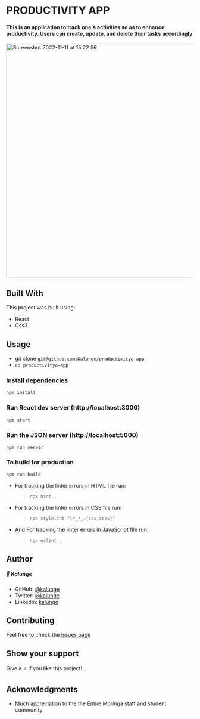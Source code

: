 # PRODUCTIVITY APP

#### This is an application to track one's activities so as to enhance productivity. Users can create, update, and delete their tasks accordingly

<img width="628" alt="Screenshot 2022-11-11 at 15 22 56" src="https://user-images.githubusercontent.com/50773868/201339828-3eceb3dc-2a0c-445f-85f0-36c2ad72a27e.png">

## Built With

This project was built using:

- React
- Css3

## Usage

- git clone ```git@github.com:Kalunge/productivitya-app``` 
- `cd productivitya-app`

### Install dependencies

```
npm install
```

### Run React dev server (http://localhost:3000)

```
npm start
```

### Run the JSON server (http://localhost:5000)

```
npm run server
```

### To build for production

```
npm run build
```


- For tracking the linter errors in HTML file run:
  > `npx hint .`


- For tracking the linter errors in CSS file run:

  > `npx stylelint "\*_/_.{css,scss}"`

- And For tracking the linter errors in JavaScript file run:

  > `npx eslint .`


## Author

##### 👤 **Kalunge**

- GitHub: [@kalunge](https://github.com/kalunge)
- Twitter: [@kalunge](https://twitter.com/titus_muthomi)
- LinkedIn: [kalunge](https://linkedin.com/in/titus_muthomi)


##  Contributing

Feel free to check the [issues page](https://github.com/Kalunge/namefy/issues)

## Show your support

Give a :star: if you like this project!

## Acknowledgments

- Much appreciation to the the Entire Moringa staff and student community
